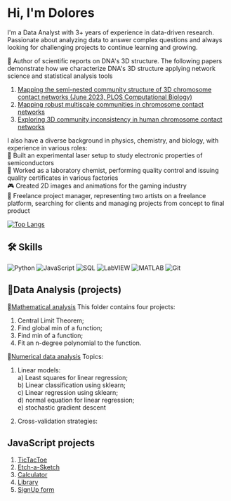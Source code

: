 # Hi, I'm Dolores

I'm a Data Analyst with 3+ years of experience in data-driven research. Passionate about analyzing data to answer complex questions and always looking for challenging projects to continue learning and growing.

🧬 Author of scientific reports on DNA's 3D structure. The following papers demonstrate how we characterize DNA's 3D structure applying network science and statistical analysis tools<br>
1. [Mapping the semi-nested community structure of 3D chromosome contact networks (June 2023, PLOS Computational Biology)](https://journals.plos.org/ploscompbiol/article?id=10.1371/journal.pcbi.1011185) 
2. [Mapping robust multiscale communities in chromosome contact networks](https://arxiv.org/abs/2212.08456)
3. [Exploring 3D community inconsistency in human chromosome contact networks](https://arxiv.org/abs/2302.14684)<br>

I also have a diverse background in physics, chemistry, and biology, with experience in various roles:<br>
🔬 Built an experimental laser setup to study electronic properties of semiconductors<br>
🧪 Worked as a laboratory chemist, performing quality control and issuing quality certificates in various factories<br>
🎮 Created 2D images and animations for the gaming industry<br>
🎨 Freelance project manager, representing two artists on a freelance platform, searching for clients and managing projects from concept to final product

[![Top Langs](https://github-readme-stats.vercel.app/api/top-langs/?username=amelet&layout=compact)](https://github.com/amelet/github-readme-stats)

## 🛠 Skills

![Python](https://img.shields.io/badge/-Python-informational?style=flat&logo=python&logoColor=white&color=3776AB)
![JavaScript](https://img.shields.io/badge/-JavaScript-informational?style=flat&logo=javascript&logoColor=white&color=F7DF1E)
![SQL](https://img.shields.io/badge/-SQL-informational?style=flat&logo=postgresql&logoColor=white&color=336791)
![LabVIEW](https://img.shields.io/badge/-LabVIEW-informational?style=flat&logo=national-instruments&logoColor=white&color=DC267F)
![MATLAB](https://img.shields.io/badge/-MATLAB-informational?style=flat&logo=mathworks&logoColor=white&color=0076A8)
![Git](https://img.shields.io/badge/-Git-informational?style=flat&logo=git&logoColor=white&color=F05032)

## 📂Data Analysis (projects)
📂[Mathematical analysis](https://github.com/Amelet/DataAnalysis/blob/main/mathematical_analysis/readme.md)
This folder contains four projects:
1. Central Limit Theorem;
2. Find global min of a function;
3. Find min of a function;
4. Fit an n-degree polynomial to the function.

📂[Numerical data analysis](https://github.com/Amelet/DataAnalysis/tree/main/numerical_data_algorithms)
Topics:
1. Linear models:<br>
a) Least squares for linear regression;<br>
b) Linear classification using sklearn;<br>
c) Linear regression using sklearn;<br>
d) normal equation for linear regression;<br>
e) stochastic gradient descent<br>

2. Cross-validation strategies:<br>

## JavaScript projects
1. [TicTacToe](https://amelet.github.io/tictactoe/)
2. [Etch-a-Sketch](https://amelet.github.io/Etch-a-sketch/)
3. [Calculator](https://amelet.github.io/Calculator)
4. [Library](https://amelet.github.io/library/)
5. [SignUp form](https://amelet.github.io/sign-up-form/)
